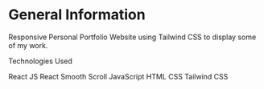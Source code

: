 # General Information

Responsive Personal Portfolio Website using Tailwind CSS to display some of my work.

Technologies Used

React JS
React Smooth Scroll
JavaScript
HTML
CSS
Tailwind CSS


